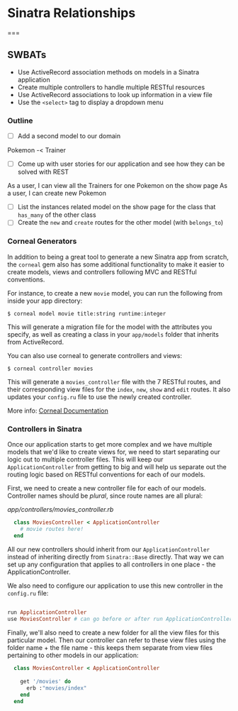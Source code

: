 # Sinatra Relationships
===

## SWBATs
- Use ActiveRecord association methods on models in a Sinatra application
- Create multiple controllers to handle multiple RESTful resources
- Use ActiveRecord associations to look up information in a view file
- Use the `<select>` tag to display a dropdown menu

### Outline
- [ ] Add a second model to our domain

 Pokemon -< Trainer

- [ ] Come up with user stories for our application and see how they can be solved with REST

As a user, I can view all the Trainers for one Pokemon on the show page
As a user, I can create new Pokemon

- [ ] List the instances related model on the show page for the class that `has_many` of the other class
- [ ] Create the `new` and `create` routes for the other model (with `belongs_to`)

### Corneal Generators

In addition to being a great tool to generate a new Sinatra app from scratch, the `corneal` gem also has some additional functionality to make it easier to create models, views and controllers following MVC and RESTful conventions. 

For instance, to create a new `movie` model, you can run the following from inside your app directory:

```
$ corneal model movie title:string runtime:integer
```

This will generate a migration file for the model with the attributes you specify, as well as creating a class in your `app/models` folder that inherits from ActiveRecord.

You can also use corneal to generate controllers and views:

```
$ corneal controller movies
```

This will generate a `movies_controller` file with the 7 RESTful routes, and their corresponding view files for the `index`, `new`, `show` and `edit` routes. It also updates your `config.ru` file to use the newly created controller.

More info: [Corneal Documentation](https://github.com/thebrianemory/corneal)


### Controllers in Sinatra

Once our application starts to get more complex and we have multiple models that we'd like to create views for, we need to start separating our logic out to multiple controller files. This will keep our `ApplicationController` from getting to big and will help us separate out the routing logic based on RESTful conventions for each of our models. 

First, we need to create a new controller file for each of our models. Controller names should be _plural_, since route names are all plural:

_app/controllers/movies_controller.rb_
```rb
  class MoviesController < ApplicationController
    # movie routes here!
  end
```

All our new controllers should inherit from our `ApplicationController` instead of inheriting directly from `Sinatra::Base` directly. That way we can set up any configuration that applies to all controllers in one place - the ApplicationController.

We also need to configure our application to use this new controller in the `config.ru` file:

```rb
  
run ApplicationController
use MoviesController # can go before or after run ApplicationController
```

Finally, we'll also need to create a new folder for all the view files for this particular model. Then our controller can refer to these view files using the folder name + the file name - this keeps them separate from view files pertaining to other models in our application:

```rb
  class MoviesController < ApplicationController
    
    get '/movies' do
      erb :"movies/index"
    end
  end
```

